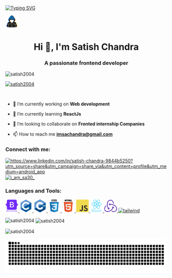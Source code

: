 
[![Typing SVG](https://readme-typing-svg.demolab.com?font=Fira+Code&pause=1000&random=false&width=435&lines=Hy+developers%F0%9F%91%8B;Welcome+to++S+A+T+I+S+H+-+W+O++R++L+D%F0%9F%8C%8E;I+am+a+Web+developer)](https://git.io/typing-svg)

<img src = "https://github.com/0xAbdulKhalid/0xAbdulKhalid/raw/main/assets/mdImages/about_me.gif" width = 40px>


<h1 align="center">Hi 👋, I'm Satish Chandra</h1>
<h3 align="center">A passionate frontend developer</h3>

<p align="left"> <img src="https://komarev.com/ghpvc/?username=satish2004&label=Profile%20views&color=0e75b6&style=flat" alt="satish2004" /> </p>

<p align="left"> <a href="https://github.com/ryo-ma/github-profile-trophy"><img src="https://github-profile-trophy.vercel.app/?username=satish2004" alt="satish2004" /></a> </p>

<p align="left"> <a href="https://twitter.com/" target="blank"><img src="https://img.shields.io/twitter/follow/?logo=twitter&style=for-the-badge" alt="" /></a> </p>

- 🔭 I’m currently working on **Web development**

- 🌱 I’m currently learning **ReactJs**

- 👯 I’m looking to collaborate on **Fronted internship Companies**

- 📫 How to reach me **imsachandra@gmail.com**

<h3 align="left">Connect with me:</h3>
<p align="left">
<a href="https://linkedin.com/in/https://www.linkedin.com/in/satish-chandra-9844b5250?utm_source=share&utm_campaign=share_via&utm_content=profile&utm_medium=android_app" target="blank"><img align="center" src="https://raw.githubusercontent.com/rahuldkjain/github-profile-readme-generator/master/src/images/icons/Social/linked-in-alt.svg" alt="https://www.linkedin.com/in/satish-chandra-9844b5250?utm_source=share&utm_campaign=share_via&utm_content=profile&utm_medium=android_app" height="30" width="40" /></a>
<a href="https://instagram.com/i_am_sa30_" target="blank"><img align="center" src="https://raw.githubusercontent.com/rahuldkjain/github-profile-readme-generator/master/src/images/icons/Social/instagram.svg" alt="i_am_sa30_" height="30" width="40" /></a>
</p>

<h3 align="left">Languages and Tools:</h3>
<p align="left"> <a href="https://getbootstrap.com" target="_blank" rel="noreferrer"> <img src="https://raw.githubusercontent.com/devicons/devicon/master/icons/bootstrap/bootstrap-plain-wordmark.svg" alt="bootstrap" width="40" height="40"/> </a> <a href="https://www.cprogramming.com/" target="_blank" rel="noreferrer"> <img src="https://raw.githubusercontent.com/devicons/devicon/master/icons/c/c-original.svg" alt="c" width="40" height="40"/> </a> <a href="https://www.w3schools.com/cpp/" target="_blank" rel="noreferrer"> <img src="https://raw.githubusercontent.com/devicons/devicon/master/icons/cplusplus/cplusplus-original.svg" alt="cplusplus" width="40" height="40"/> </a> <a href="https://www.w3schools.com/css/" target="_blank" rel="noreferrer"> <img src="https://raw.githubusercontent.com/devicons/devicon/master/icons/css3/css3-original-wordmark.svg" alt="css3" width="40" height="40"/> </a> <a href="https://www.w3.org/html/" target="_blank" rel="noreferrer"> <img src="https://raw.githubusercontent.com/devicons/devicon/master/icons/html5/html5-original-wordmark.svg" alt="html5" width="40" height="40"/> </a> <a href="https://developer.mozilla.org/en-US/docs/Web/JavaScript" target="_blank" rel="noreferrer"> <img src="https://raw.githubusercontent.com/devicons/devicon/master/icons/javascript/javascript-original.svg" alt="javascript" width="40" height="40"/> </a> <a href="https://reactjs.org/" target="_blank" rel="noreferrer"> <img src="https://raw.githubusercontent.com/devicons/devicon/master/icons/react/react-original-wordmark.svg" alt="react" width="40" height="40"/> </a> <a href="https://redux.js.org" target="_blank" rel="noreferrer"> <img src="https://raw.githubusercontent.com/devicons/devicon/master/icons/redux/redux-original.svg" alt="redux" width="40" height="40"/> </a> <a href="https://tailwindcss.com/" target="_blank" rel="noreferrer"> <img src="https://www.vectorlogo.zone/logos/tailwindcss/tailwindcss-icon.svg" alt="tailwind" width="40" height="40"/> </a> </p>

<p><img align="left" src="https://github-readme-stats.vercel.app/api/top-langs?username=satish2004&show_icons=true&locale=en&layout=compact" alt="satish2004" /></p>

<p>&nbsp;<img align="center" src="https://github-readme-stats.vercel.app/api?username=satish2004&show_icons=true&locale=en" alt="satish2004" /></p>

<p><img align="center" src="https://github-readme-streak-stats.herokuapp.com/?user=satish2004&" alt="satish2004" /></p>

![BEPb's github activity graph](https://raw.githubusercontent.com/BEPb/BEPb/output/github-contribution-grid-snake.svg)
